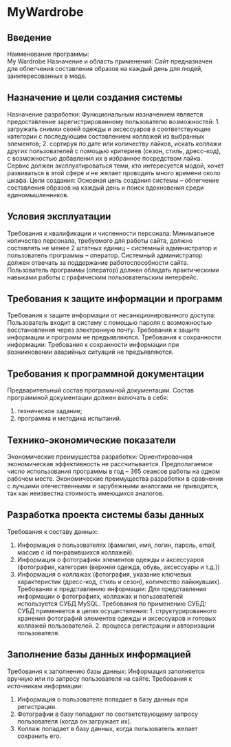 # MyWardrobe
## Введение
Наименование программы:<br>
  My Wardrobe
Назначение и область применения: 
  Сайт предназначен для облегчения составления образов на каждый день для людей, заинтересованных в моде. 
## Назначение и цели создания системы
Назначение разработки: 
  Функциональным назначением является предоставление зарегистрированному пользователю возможностей:
    1.	загружать снимки своей одежды и аксессуаров в соответствующие категории с последующим составлением коллажей из выбранных элементов;
    2.	сортируя по дате или количеству лайков, искать коллажи других пользователей с помощью критериев (сезон, стиль, дресс-код), с возможностью добавления их в избранное           посредством лайка.
  Сервис должен эксплуатироваться теми, кто интересуется модой, хочет развиваться в этой сфере и не желает проводить много времени около шкафа.
Цели создания: 
  Основная цель создания системы – облегчение составления образов на каждый день и поиск вдохновения среди единомышленников.
## Условия эксплуатации
Требования к квалификации и численности персонала:
  Минимальное количество персонала, требуемого для работы сайта, должно составлять не менее 2 штатных единиц – системный администратор и пользователь программы – оператор.
  Системный администратор должен отвечать за поддержание работоспособности сайта.
  Пользователь программы (оператор) должен обладать практическими навыками работы с графическим пользовательским интерфейс.
## Требования к защите информации и программ
Требования к защите информации от несанкционированного доступа: 
  Пользователь входит в систему с помощью пароля с возможностью восстановления через электронную почту.
  Требования к защите информации и программ не предъявляются.
Требования к сохранности информации:
  Требования к сохранности информации при возникновении аварийных ситуаций не предъявляются.
## Требования к программной документации
Предварительный состав программной документации. Состав программной документации должен включать в себя:
  1.	техническое задание;
  2.	программа и методика испытаний.
## Технико-экономические показатели
Экономические преимущества разработки:
   Ориентировочная экономическая эффективность не рассчитывается. Предполагаемое число использования программы в год – 365 сеансов работы на одном рабочем месте.   Экономические преимущества разработки в сравнении с лучшими отечественными и зарубежными аналогами не приводятся, так как неизвестна стоимость имеющихся аналогов.
## Разработка проекта системы базы данных
Требования к составу данных:
  1.	Информация о пользователях (фамилия, имя, логин, пароль, email, массив с id понравившихся коллажей).
  2.	Информация о фотографиях элементов одежды и аксессуаров (фотография, категория (верхняя одежда, обувь, аксессуары и т.д.))
  3.	Информация о коллажах (фотография, указание ключевых характеристик (дресс-код, стиль и сезон), количество лайкнувших).
Требования к представлению информации:
  Для представления информации о фотографиях, коллажах и пользователей используется СУБД MySQL.
Требования по применению СУБД:
  СУБД применяется в целях осуществления:
    1.	структурированного хранения фотографий элементов одежды и аксессуаров и готовых коллажей пользователей.
    2.	процесса регистрации и авторизации пользователя.
## Заполнение базы данных информацией
Требования к заполнению базы данных:
  Информация заполняется вручную или по запросу пользователя на сайте.
Требования к источникам информации:
  1.	Информация о пользователе попадает в базу данных при регистрации.
  2.	Фотографии в базу попадают по соответствующему запросу пользователя (когда он загружает их).
  3.	Коллаж попадает в базу данных, когда пользователь желает сохранить его. 
